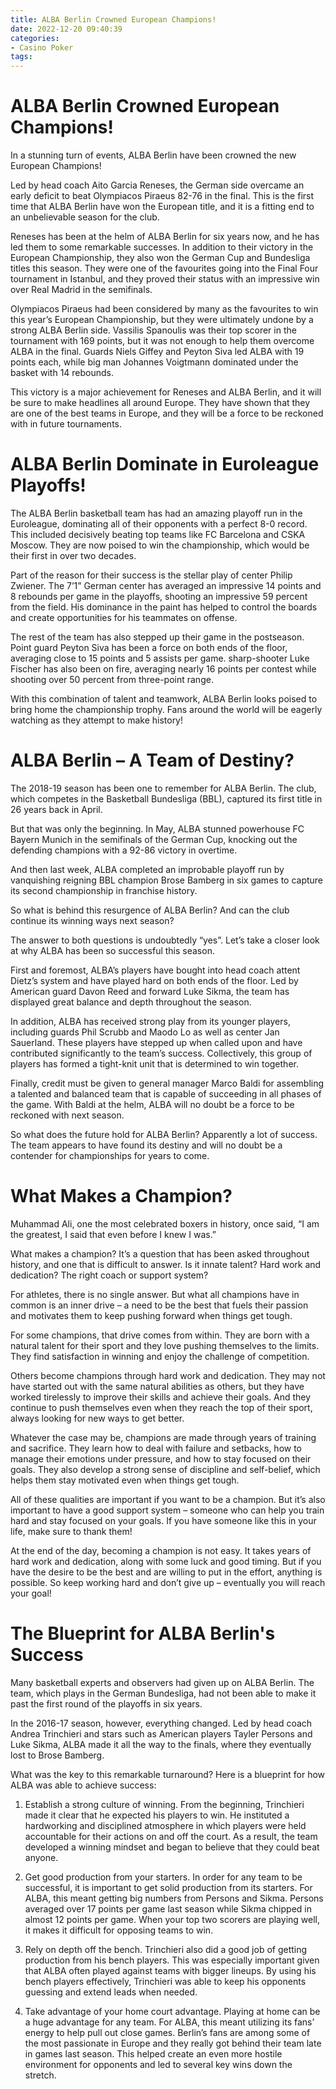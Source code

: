 ```yaml
---
title: ALBA Berlin Crowned European Champions!
date: 2022-12-20 09:40:39
categories:
- Casino Poker
tags:
---
```



#  ALBA Berlin Crowned European Champions!

In a stunning turn of events, ALBA Berlin have been crowned the new European Champions!

Led by head coach Aito Garcia Reneses, the German side overcame an early deficit to beat Olympiacos Piraeus 82-76 in the final. This is the first time that ALBA Berlin have won the European title, and it is a fitting end to an unbelievable season for the club.

Reneses has been at the helm of ALBA Berlin for six years now, and he has led them to some remarkable successes. In addition to their victory in the European Championship, they also won the German Cup and Bundesliga titles this season. They were one of the favourites going into the Final Four tournament in Istanbul, and they proved their status with an impressive win over Real Madrid in the semifinals.

Olympiacos Piraeus had been considered by many as the favourites to win this year’s European Championship, but they were ultimately undone by a strong ALBA Berlin side. Vassilis Spanoulis was their top scorer in the tournament with 169 points, but it was not enough to help them overcome ALBA in the final. Guards Niels Giffey and Peyton Siva led ALBA with 19 points each, while big man Johannes Voigtmann dominated under the basket with 14 rebounds.

This victory is a major achievement for Reneses and ALBA Berlin, and it will be sure to make headlines all around Europe. They have shown that they are one of the best teams in Europe, and they will be a force to be reckoned with in future tournaments.

#  ALBA Berlin Dominate in Euroleague Playoffs!

The ALBA Berlin basketball team has had an amazing playoff run in the Euroleague, dominating all of their opponents with a perfect 8-0 record. This included decisively beating top teams like FC Barcelona and CSKA Moscow. They are now poised to win the championship, which would be their first in over two decades.

Part of the reason for their success is the stellar play of center Philip Zwiener. The 7’1” German center has averaged an impressive 14 points and 8 rebounds per game in the playoffs, shooting an impressive 59 percent from the field. His dominance in the paint has helped to control the boards and create opportunities for his teammates on offense.

The rest of the team has also stepped up their game in the postseason. Point guard Peyton Siva has been a force on both ends of the floor, averaging close to 15 points and 5 assists per game. sharp-shooter Luke Fischer has also been on fire, averaging nearly 16 points per contest while shooting over 50 percent from three-point range.

With this combination of talent and teamwork, ALBA Berlin looks poised to bring home the championship trophy. Fans around the world will be eagerly watching as they attempt to make history!

#  ALBA Berlin – A Team of Destiny?

The 2018-19 season has been one to remember for ALBA Berlin. The club, which competes in the Basketball Bundesliga (BBL), captured its first title in 26 years back in April.

But that was only the beginning. In May, ALBA stunned powerhouse FC Bayern Munich in the semifinals of the German Cup, knocking out the defending champions with a 92-86 victory in overtime.

And then last week, ALBA completed an improbable playoff run by vanquishing reigning BBL champion Brose Bamberg in six games to capture its second championship in franchise history.

So what is behind this resurgence of ALBA Berlin? And can the club continue its winning ways next season?

The answer to both questions is undoubtedly “yes”. Let’s take a closer look at why ALBA has been so successful this season.

First and foremost, ALBA’s players have bought into head coach attent Dietz’s system and have played hard on both ends of the floor. Led by American guard Davon Reed and forward Luke Sikma, the team has displayed great balance and depth throughout the season.

In addition, ALBA has received strong play from its younger players, including guards Phil Scrubb and Maodo Lo as well as center Jan Sauerland. These players have stepped up when called upon and have contributed significantly to the team’s success. Collectively, this group of players has formed a tight-knit unit that is determined to win together.

Finally, credit must be given to general manager Marco Baldi for assembling a talented and balanced team that is capable of succeeding in all phases of the game. With Baldi at the helm, ALBA will no doubt be a force to be reckoned with next season.

So what does the future hold for ALBA Berlin? Apparently a lot of success. The team appears to have found its destiny and will no doubt be a contender for championships for years to come.

#  What Makes a Champion?

Muhammad Ali, one the most celebrated boxers in history, once said, “I am the greatest, I said that even before I knew I was.”

What makes a champion? It’s a question that has been asked throughout history, and one that is difficult to answer. Is it innate talent? Hard work and dedication? The right coach or support system?

For athletes, there is no single answer. But what all champions have in common is an inner drive – a need to be the best that fuels their passion and motivates them to keep pushing forward when things get tough.

For some champions, that drive comes from within. They are born with a natural talent for their sport and they love pushing themselves to the limits. They find satisfaction in winning and enjoy the challenge of competition.

Others become champions through hard work and dedication. They may not have started out with the same natural abilities as others, but they have worked tirelessly to improve their skills and achieve their goals. And they continue to push themselves even when they reach the top of their sport, always looking for new ways to get better.

Whatever the case may be, champions are made through years of training and sacrifice. They learn how to deal with failure and setbacks, how to manage their emotions under pressure, and how to stay focused on their goals. They also develop a strong sense of discipline and self-belief, which helps them stay motivated even when things get tough.

All of these qualities are important if you want to be a champion. But it’s also important to have a good support system – someone who can help you train hard and stay focused on your goals. If you have someone like this in your life, make sure to thank them!

At the end of the day, becoming a champion is not easy. It takes years of hard work and dedication, along with some luck and good timing. But if you have the desire to be the best and are willing to put in the effort, anything is possible. So keep working hard and don’t give up – eventually you will reach your goal!

#  The Blueprint for ALBA Berlin's Success

Many basketball experts and observers had given up on ALBA Berlin. The team, which plays in the German Bundesliga, had not been able to make it past the first round of the playoffs in six years.

In the 2016-17 season, however, everything changed. Led by head coach Andrea Trinchieri and stars such as American players Tayler Persons and Luke Sikma, ALBA made it all the way to the finals, where they eventually lost to Brose Bamberg.

What was the key to this remarkable turnaround? Here is a blueprint for how ALBA was able to achieve success:

1) Establish a strong culture of winning. From the beginning, Trinchieri made it clear that he expected his players to win. He instituted a hardworking and disciplined atmosphere in which players were held accountable for their actions on and off the court. As a result, the team developed a winning mindset and began to believe that they could beat anyone.

2) Get good production from your starters. In order for any team to be successful, it is important to get solid production from its starters. For ALBA, this meant getting big numbers from Persons and Sikma. Persons averaged over 17 points per game last season while Sikma chipped in almost 12 points per game. When your top two scorers are playing well, it makes it difficult for opposing teams to win.

3) Rely on depth off the bench. Trinchieri also did a good job of getting production from his bench players. This was especially important given that ALBA often played against teams with bigger lineups. By using his bench players effectively, Trinchieri was able to keep his opponents guessing and extend leads when needed.

4) Take advantage of your home court advantage. Playing at home can be a huge advantage for any team. For ALBA, this meant utilizing its fans’ energy to help pull out close games. Berlin’s fans are among some of the most passionate in Europe and they really got behind their team late in games last season. This helped create an even more hostile environment for opponents and led to several key wins down the stretch.